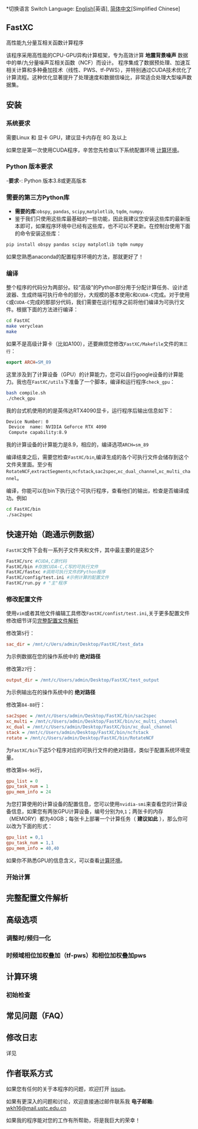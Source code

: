 *切换语言 Switch Language: [English](README.md)[英语], [简体中文](README.zh-CN.md)[Simplified Chinese]

## FastXC
高性能九分量互相关函数计算程序

该程序采用高性能的CPU-GPU异构计算框架，专为高效计算 __地震背景噪声__ 数据中的单/九分量噪声互相关函数（NCF）而设计。
程序集成了数据预处理、加速互相关计算和多种叠加技术（线性、PWS、tf-PWS），并特别通过CUDA技术优化了计算流程。这种优化显著提升了处理速度和数据信噪比，非常适合处理大型噪声数据集。

## 安装
### 系统要求
需要Linux 和 显卡 GPU，建议显卡内存在 8G 及以上

如果您是第一次使用CUDA程序，辛苦您先检查以下系统配置环境 [计算环境](#计算环境)。
### Python 版本要求
-**要求**-: Python 版本3.8或更高版本
### 需要的第三方Python库
- **需要的库**:`obspy`, `pandas`, `scipy`,`matplotlib`, `tqdm`, `numpy`.
- 鉴于我们只使用这些库最基础的一些功能，因此我建议您安装这些库的最新版本即可，如果程序环境中已经有这些库，也不可以不更新。在控制台使用下面的命令安装这些库：
```bash
pip install obspy pandas scipy matplotlib tqdm numpy
```
如果您熟悉anaconda的配置程序环境的方法，那就更好了！
### 编译
整个程序的代码分为两部分。较“高级”的Python部分用于分配计算任务、设计滤波器、生成终端可执行命令的部分，大规模的基本使用`C`和`CUDA-C`完成。对于使用`C`或`CUDA-C`完成的那部分代码，我们需要在运行程序之前将他们编译为可执行文件。根据下面的方法进行编译：
```bash
cd FastXC
make veryclean
make
```
如果不是高级计算卡（比如A100），还要麻烦您修改`FastXC/Makefile`文件的`第三行`：
```makefile
export ARCH=SM_89
```
这里涉及到了计算设备（GPU）的计算能力，您可以自行google设备的计算能力。我也在`FastXC/utils`下准备了一个脚本，编译和运行程序`check_gpu`：
```bash
bash compile.sh
./check_gpu
```
我的台式机使用的的是英伟达RTX4090显卡，运行程序后输出信息如下：
```bash
Device Number: 0
 Device  name: NVIDIA GeForce RTX 4090
 Compute capability:8.9
```
我的计算设备的计算能力是8.9，相应的，编译选项`ARCH=sm_89`

编译结束之后，需要您检查`FastXC/bin`,编译生成的各个可执行文件会储存到这个文件夹里面。至少有`RotateNCF`,`extractSegments`,`ncfstack`,`sac2spec`,`xc_dual_channel`,`xc_multi_channel`。


编译，你能可以在bin下执行这个可执行程序，查看他们的输出，检查是否编译成功。例如
```bash
cd FastXC/bin
./sac2spec
```
## 快速开始（跑通示例数据）
`FastXC`文件下会有一系列子文件夹和文件，其中最主要的是这5个
```bash
FastXC/src #CUDA,C源代码
FastXC/bin #存放CUDA-C,C写的可执行文件
FastXC/fastxc #调用可执行文件的Python程序
FastXC/config/test.ini #示例计算的配置文件
FastXC/run.py # "主"程序
```
### 修改配置文件
使用`vim`或者其他文件编辑工具修改`FastXC/confist/test.ini`,关于更多配置文件修改细节详见[完整配置文件解析](#完整配置文件解析)


修改第`5`行：
```ini
sac_dir = /mnt/c/Uers/admin/Desktop/FastXC/test_data
```
为示例数据在您的操作系统中的 __绝对路径__


修改第`27`行：
```ini
output_dir = /mnt/c/Users/admin/Desktop/FastXC/test_output
```
为示例输出在的操作系统中的 __绝对路径__

修改第`84-88`行：
```ini
sac2spec = /mnt/c/Users/admin/Desktop/FastXC/bin/sac2spec
xc_multi = /mnt/c/Users/admin/Desktop/FastXC/bin/xc_multi_channel
xc_dual = /mnt/c/Users/admin/Desktop/FastXC/bin/xc_dual_channel
stack = /mnt/c/Users/admin/Desktop/FastXC/bin/ncfstack
rotate = /mnt/c/Users/admin/Desktop/FastXC/bin/RotateNCF
```
为`FastXC/bin`下这5个程序对应的可执行文件的绝对路径，类似于配置系统环境变量。

修改第`94-96`行，
```ini
gpu_list = 0
gpu_task_num = 1
gpu_mem_info = 24
```
为您打算使用的计算设备的配置信息，您可以使用`nvidia-smi`来查看您的计算设备信息，如果您有两张GPU计算设备，编号分别为`0`,`1`；两张卡的内存（MEMORY）都为40GB；每张卡上部署一个计算任务（ __建议如此__ ），那么你可以改为下面的形式：
```ini
gpu_list = 0,1
gpu_task_num = 1,1
gpu_mem_info = 40,40
```
如果你不熟悉GPU的信息含义，可以查看[计算环境](#计算环境)。
### 开始计算

## 完整配置文件解析

## 高级选项
### 调整时/频归一化
### 时频域相位加权叠加（tf-pws）和相位加权叠加pws
## 计算环境
### 初始检查

## 常见问题（FAQ）
## 修改日志
详见 

## 作者联系方式
如果您有任何的关于本程序的问题，欢迎打开 [issue](https://github.com/wangkingh/FastXC/issues)。

如果有更深入的问题和讨论，欢迎直接通过邮件联系我
**电子邮箱:** [wkh16@mail.ustc.edu.cn](mailto:wkh16@mail.ustc.edu.cn)

如果我的程序能对您的工作有所帮助，将是我巨大的荣幸！

